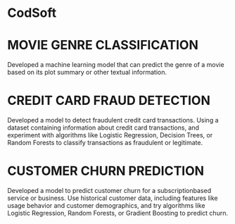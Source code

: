 # CodSoft
# MOVIE GENRE CLASSIFICATION
Developed a machine learning model that can predict the genre of a
movie based on its plot summary or other textual information. 
# CREDIT CARD FRAUD DETECTION
Developed a model to detect fraudulent credit card transactions. Using a
dataset containing information about credit card transactions, and
experiment with algorithms like Logistic Regression, Decision Trees,
or Random Forests to classify transactions as fraudulent or
legitimate.
# CUSTOMER CHURN PREDICTION
Developed a model to predict customer churn for a subscriptionbased service or business. Use historical customer data, including
features like usage behavior and customer demographics, and try
algorithms like Logistic Regression, Random Forests, or Gradient
Boosting to predict churn.
